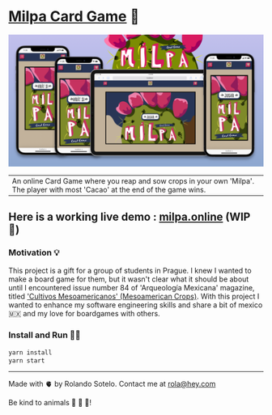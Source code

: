 # [Milpa Card Game](https://milpa.online) 🌵

![Milpa responsive](screenshots/promo.png)

<table>
<tr>
<td>
  An online Card Game where you reap and sow crops in your own 'Milpa'. The player with most 'Cacao' at the end of the game wins.
</td>
</tr>
</table>

## Here is a working live demo : [milpa.online](https://milpa.online) (WIP 🚧)

### Motivation 💡

This project is a gift for a group of students in Prague. I knew I wanted to make a board game for them, but it wasn't clear what it should be about until I encountered issue number 84 of 'Arqueología Mexicana' magazine, titled ['Cultivos Mesoamericanos' (Mesoamerican Crops)](https://arqueologiamexicana.mx/ediciones-especiales/e84-cultivos-mesoamericanos-las-especies-que-mexico-dio-al-mundo). 
With this project I wanted to enhance my software engineering skills and share a bit of mexico 🇲🇽 and my love for boardgames with others.

### Install and Run 🏃🏿

```shell
yarn install
yarn start
```

---

Made with 🫀 by Rolando Sotelo. Contact me at rola@hey.com

Be kind to animals 🐄 🐖 🐐!
